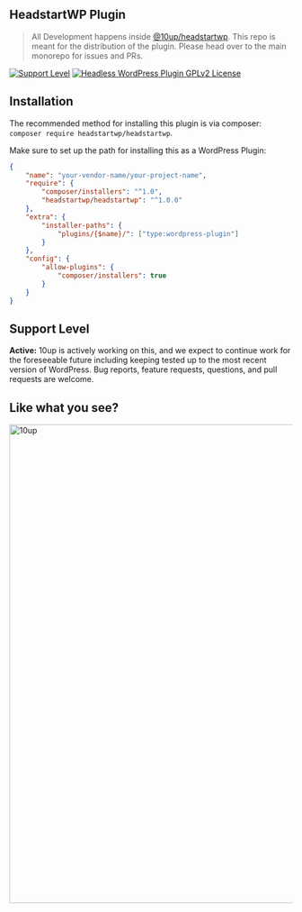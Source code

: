## HeadstartWP Plugin

> All Development happens inside [@10up/headstartwp](https://github.com/10up/headstartwp). This repo is meant for the distribution of the plugin. Please head over to the main monorepo for issues and PRs.

[![Support Level](https://img.shields.io/badge/support-active-green.svg)](#support-level) [![Headless WordPress Plugin GPLv2 License](https://img.shields.io/badge/Headless%20WordPress%20plugin-GPLv2-orange)](https://github.com/10up/headstartwp/blob/develop/wp/tenup-headless-wp/LICENSE.md)

## Installation

The recommended method for installing this plugin is via composer: `composer require headstartwp/headstartwp`.

Make sure to set up the path for installing this as a WordPress Plugin:

```json
{
    "name": "your-vendor-name/your-project-name",
    "require": {
        "composer/installers": "^1.0",
        "headstartwp/headstartwp": "^1.0.0"
    },
    "extra": {
        "installer-paths": {
            "plugins/{$name}/": ["type:wordpress-plugin"]
        }
    },
    "config": {
        "allow-plugins": {
            "composer/installers": true
        }
    }
}
```

## Support Level

**Active:** 10up is actively working on this, and we expect to continue work for the foreseeable future including keeping tested up to the most recent version of WordPress.  Bug reports, feature requests, questions, and pull requests are welcome.

## Like what you see?

<a href="http://10up.com/contact/"><img src="https://10up.com/uploads/2016/10/10up-Github-Banner.png" width="850" alt="10up"></a>
